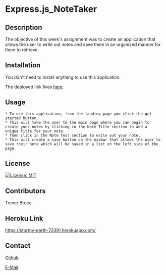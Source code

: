 # Express.js_NoteTaker

## Description

The objective of this week's assignment was to create an application that allows the user to write out notes and save them in an organized manner for them to retrieve.


## Installation

You don't need to install anything to use this application

The deployed link lives <a href="https://stormy-earth-73391.herokuapp.com/">here</a>.

## Usage

    * To use this application, from the landing page you click the get started button. 
    * This will take the user to the main page where you can begin to create your notes by clicking in the Note Title section to add a unique title for your note. 
    * Then click in the Note Text section to write out your note. 
    * This will create a save button on the navbar that allows the user to save their note which will be saved in a list on the left side of the page. 

## License

[![License: MIT](https://img.shields.io/badge/License-MIT-yellow.svg)](https://opensource.org/licenses/MIT)

## Contributors

Trevor Bruce

## Heroku Link

https://stormy-earth-73391.herokuapp.com/

## Contact

<a href="https://github.com/tbruce00/Express.js_NoteTaker/settings/pages">Github</a>

<a href="mailto:tbnyk03@gmail.com">E-Mail</a>